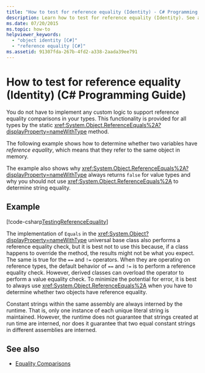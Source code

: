 ```yaml
---
title: "How to test for reference equality (Identity) - C# Programming Guide"
description: Learn how to test for reference equality (Identity). See a code example and view additional available resources.
ms.date: 07/20/2015
ms.topic: how-to
helpviewer_keywords:
  - "object identity [C#]"
  - "reference equality [C#]"
ms.assetid: 91307fda-267b-4fd2-a338-2aada39ee791
---
```

# How to test for reference equality (Identity) (C# Programming Guide)

You do not have to implement any custom logic to support reference equality comparisons in your types. This functionality is provided for all types by the static <xref:System.Object.ReferenceEquals%2A?displayProperty=nameWithType> method.

 The following example shows how to determine whether two variables have *reference equality*, which means that they refer to the same object in memory.

 The example also shows why <xref:System.Object.ReferenceEquals%2A?displayProperty=nameWithType> always returns `false` for value types and why you should not use  <xref:System.Object.ReferenceEquals%2A> to determine string equality.

## Example

 [!code-csharp[TestingReferenceEquality](snippets/how-to-test-for-reference-equality-identity/Program.cs)]

 The implementation of `Equals` in the <xref:System.Object?displayProperty=nameWithType> universal base class also performs a reference equality check, but it is best not to use this because, if a class happens to override the method, the results might not be what you expect. The same is true for the `==` and `!=` operators. When they are operating on reference types, the default behavior of `==` and `!=` is to perform a reference equality check. However, derived classes can overload the operator to perform a value equality check. To minimize the potential for error, it is best to always use <xref:System.Object.ReferenceEquals%2A> when you have to determine whether two objects have reference equality.

 Constant strings within the same assembly are always interned by the runtime. That is, only one instance of each unique literal string is maintained. However, the runtime does not guarantee that strings created at run time are interned, nor does it guarantee that two equal constant strings in different assemblies are interned.

## See also

- [Equality Comparisons](./equality-comparisons.md)
